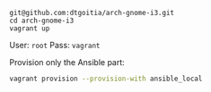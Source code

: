 ```shell
git@github.com:dtgoitia/arch-gnome-i3.git
cd arch-gnome-i3
vagrant up
```

User: `root`
Pass: `vagrant`


Provision only the Ansible part:

```bash
vagrant provision --provision-with ansible_local
```
